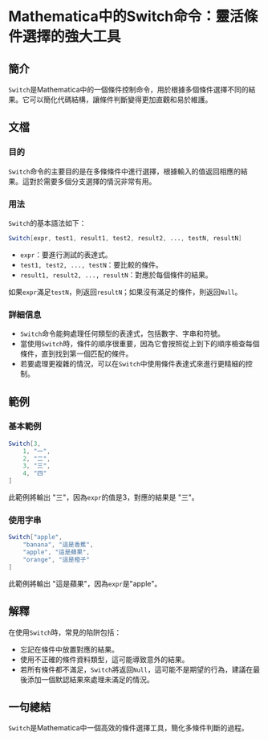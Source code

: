 <!--
Meta Description: # Mathematica中的Switch命令：靈活條件選擇的強大工具 ## 簡介 `Switch`是Mathematica中的一個條件控制命令，用於根據多個條件選擇不同的結果。它可以簡化代碼結構，讓條件判斷變得更加直觀和易於維護。 ## 文檔 ### 目的 `Switch`命令的主要目的是在多條條...
Meta Keywords: switch, expr, mathematica, testn, resultn
-->

# Mathematica中的Switch命令：靈活條件選擇的強大工具

## 簡介
`Switch`是Mathematica中的一個條件控制命令，用於根據多個條件選擇不同的結果。它可以簡化代碼結構，讓條件判斷變得更加直觀和易於維護。

## 文檔
### 目的
`Switch`命令的主要目的是在多條條件中進行選擇，根據輸入的值返回相應的結果。這對於需要多個分支選擇的情況非常有用。

### 用法
`Switch`的基本語法如下：
```mathematica
Switch[expr, test1, result1, test2, result2, ..., testN, resultN]
```
- `expr`：要進行測試的表達式。
- `test1, test2, ..., testN`：要比較的條件。
- `result1, result2, ..., resultN`：對應於每個條件的結果。

如果`expr`滿足`testN`，則返回`resultN`；如果沒有滿足的條件，則返回`Null`。

### 詳細信息
- `Switch`命令能夠處理任何類型的表達式，包括數字、字串和符號。
- 當使用`Switch`時，條件的順序很重要，因為它會按照從上到下的順序檢查每個條件，直到找到第一個匹配的條件。
- 若要處理更複雜的情況，可以在`Switch`中使用條件表達式來進行更精細的控制。

## 範例
### 基本範例
```mathematica
Switch[3,
    1, "一",
    2, "二",
    3, "三",
    4, "四"
]
```
此範例將輸出 "三"，因為`expr`的值是3，對應的結果是 "三"。

### 使用字串
```mathematica
Switch["apple",
    "banana", "這是香蕉",
    "apple", "這是蘋果",
    "orange", "這是橙子"
]
```
此範例將輸出 "這是蘋果"，因為`expr`是"apple"。

## 解釋
在使用`Switch`時，常見的陷阱包括：
- 忘記在條件中放置對應的結果。
- 使用不正確的條件資料類型，這可能導致意外的結果。
- 若所有條件都不滿足，`Switch`將返回`Null`，這可能不是期望的行為，建議在最後添加一個默認結果來處理未滿足的情況。

## 一句總結
`Switch`是Mathematica中一個高效的條件選擇工具，簡化多條件判斷的過程。